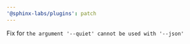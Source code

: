 ```yaml
---
'@sphinx-labs/plugins': patch
---
```


Fix for `the argument '--quiet' cannot be used with '--json'`
